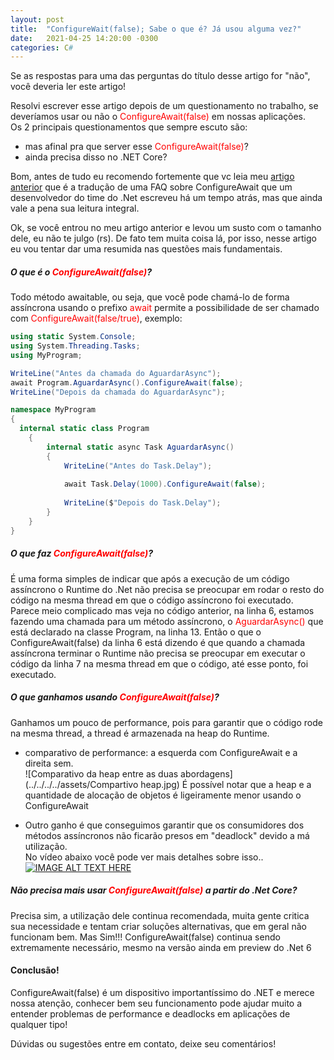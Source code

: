 ```yaml
---
layout: post
title:  "ConfigureWait(false); Sabe o que é? Já usou alguma vez?"
date:   2021-04-25 14:20:00 -0300
categories: C#
---
```

Se as respostas para uma das perguntas do título desse artigo for "não", você deveria ler este artigo!

Resolvi escrever esse artigo depois de um questionamento no trabalho, se deveríamos usar ou não o <span style="color:red">ConfigureAwait(false)</span> em nossas aplicações.  
Os 2 principais questionamentos que sempre escuto são:
* mas afinal pra que server esse <span style="color:red">ConfigureAwait(false)</span>?
* ainda precisa disso no .NET Core?  

Bom, antes de tudo eu recomendo fortemente que vc leia meu [artigo anterior](/hardycode/c%23/2021/04/24/configure-await-faq-translation.html) que é a tradução de uma FAQ sobre ConfigureAwait que um desenvolvedor do time do .Net escreveu há um tempo atrás, mas que ainda vale a pena sua leitura integral.  

Ok, se você entrou no meu artigo anterior e levou um susto com o tamanho dele, eu não te julgo (rs). De fato tem muita coisa lá, por isso, nesse artigo eu vou tentar dar uma resumida nas questões mais fundamentais.

##### O que é o <span style="color:red">ConfigureAwait(false)</span>?  
Todo método awaitable, ou seja, que você pode chamá-lo de forma assíncrona usando o prefixo <span style="color:red">await</span> permite a possibilidade de ser chamado com <span style="color:red">ConfigureAwait(false/true)</span>, exemplo:  
```c#
using static System.Console;
using System.Threading.Tasks;
using MyProgram;

WriteLine("Antes da chamada do AguardarAsync");
await Program.AguardarAsync().ConfigureAwait(false);
WriteLine("Depois da chamada do AguardarAsync");

namespace MyProgram
{
  internal static class Program
    {
        internal static async Task AguardarAsync()
        {
            WriteLine("Antes do Task.Delay");
           
            await Task.Delay(1000).ConfigureAwait(false);
                
            WriteLine($"Depois do Task.Delay");
        }
    }    
}

```
##### O que faz <span style="color:red">ConfigureAwait(false)</span>? 
É uma forma simples de indicar que após a execução de um código assíncrono o Runtime do .Net não precisa se preocupar em rodar o resto do código na mesma thread em que o código assíncrono foi executado.  
Parece meio complicado mas veja no código anterior, na linha 6, estamos fazendo uma chamada para um método assíncrono, o <span style="color:red">AguardarAsync()</span> que está declarado na classe Program, na linha 13. Então o que o ConfigureAwait(false) da linha 6 está dizendo é que quando a chamada assíncrona terminar o Runtime não precisa se preocupar em executar o código da linha 7 na mesma thread em que o código, até esse ponto, foi executado.  

##### O que ganhamos usando <span style="color:red">ConfigureAwait(false)</span>? 
Ganhamos um pouco de performance, pois para garantir que o código rode na mesma thread, a thread é armazenada na heap do Runtime. 
* comparativo de performance: a esquerda com ConfigureAwait e a direita sem.  
![Comparativo da heap entre as duas abordagens](../../../../assets/Compartivo heap.jpg) 
É possível notar que a heap e a quantidade de alocação de objetos é ligeiramente menor usando o ConfigureAwait  

* Outro ganho é que conseguimos garantir que os consumidores dos métodos assíncronos não ficarão presos em "deadlock" devido a má utilização.  
No vídeo abaixo você pode ver mais detalhes sobre isso..  
[![IMAGE ALT TEXT HERE](https://img.youtube.com/vi/P8NxO0jHDzs/0.jpg)](https://www.youtube.com/watch?v=P8NxO0jHDzs)

##### Não precisa mais usar <span style="color:red">ConfigureAwait(false)</span> a partir do .Net Core?
Precisa sim, a utilização dele continua recomendada, muita gente critica sua necessidade e tentam criar soluções alternativas, que em geral não funcionam bem. Mas Sim!!! ConfigureAwait(false) continua sendo extremamente necessário, mesmo na versão ainda em preview do .Net 6  

#### Conclusão!

ConfigureAwait(false) é um dispositivo importantíssimo do .NET e merece nossa atenção, conhecer bem seu funcionamento pode ajudar muito a entender problemas de performance e deadlocks em aplicações de qualquer tipo!  

Dúvidas ou sugestões entre em contato, deixe seu comentários!